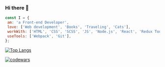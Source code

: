### Hi there 👋


```javascript
const I = {
 am: 'a Front-end Developer',
 love: ['Web development', 'Books', 'Traveling', 'Cats'],
 workWith: ['HTML', 'CSS', 'SCSS', 'JS', 'Node.js', 'React', 'Redux Toolkit'],
 useTools: ['Webpack', 'Git'],
};
```

[![Top Langs](https://github-readme-stats.vercel.app/api/top-langs/?username=popova-iu-iu&layout=compact)](https://github.com/popova-iu-iu/github-readme-stats)

[![codewars](https://www.codewars.com/users/popova-iu-iu/badges/small)](https://www.codewars.com/users/popova-iu-iu) 


<!--
**popova-iu-iu/popova-iu-iu** is a ✨ _special_ ✨ repository because its `README.md` (this file) appears on your GitHub profile.

Here are some ideas to get you started:

- 🔭 I’m currently working on ...
- 🌱 I’m currently learning ...
- 👯 I’m looking to collaborate on ...
- 🤔 I’m looking for help with ...
- 💬 Ask me about ...
- 📫 How to reach me: ...
- 😄 Pronouns: ...
- ⚡ Fun fact: ...
-->
